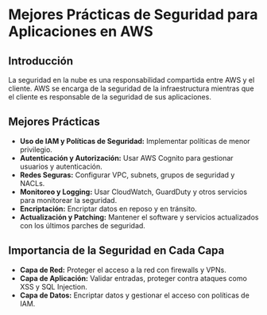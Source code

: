 # Mejores Prácticas de Seguridad para Aplicaciones en AWS

## Introducción
La seguridad en la nube es una responsabilidad compartida entre AWS y el cliente. AWS se encarga de la seguridad de la infraestructura mientras que el cliente es responsable de la seguridad de sus aplicaciones.

## Mejores Prácticas
- **Uso de IAM y Políticas de Seguridad:** Implementar políticas de menor privilegio.
- **Autenticación y Autorización:** Usar AWS Cognito para gestionar usuarios y autenticación.
- **Redes Seguras:** Configurar VPC, subnets, grupos de seguridad y NACLs.
- **Monitoreo y Logging:** Usar CloudWatch, GuardDuty y otros servicios para monitorear la seguridad.
- **Encriptación:** Encriptar datos en reposo y en tránsito.
- **Actualización y Patching:** Mantener el software y servicios actualizados con los últimos parches de seguridad.

## Importancia de la Seguridad en Cada Capa
- **Capa de Red:** Proteger el acceso a la red con firewalls y VPNs.
- **Capa de Aplicación:** Validar entradas, proteger contra ataques como XSS y SQL Injection.
- **Capa de Datos:** Encriptar datos y gestionar el acceso con políticas de IAM.

